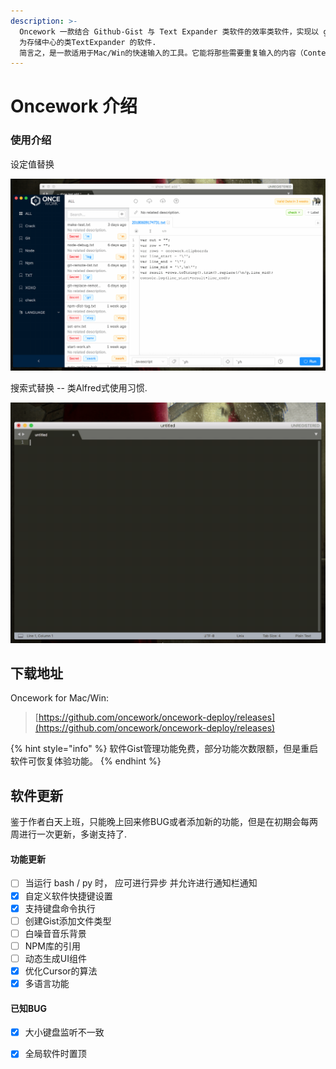 ```yaml
---
description: >-
  Oncework 一款结合 Github-Gist 与 Text Expander 类软件的效率类软件，实现以 gist
  为存储中心的类TextExpander 的软件.
  简言之，是一款适用于Mac/Win的快速输入的工具。它能将那些需要重复输入的内容（Content）保存，并给其预设一个缩写词（Abbreviation），当下次需要时，你只需输入设定好的缩写词就会自动展开缩写词。
---
```


# Oncework 介绍

### 使用介绍

设定值替换

![&#x8BBE;&#x5B9A;&#x503C;&#x66FF;&#x6362;](.gitbook/assets/snippet-example.gif)

  
搜索式替换 -- 类Alfred式使用习惯.

![](.gitbook/assets/window-alfred.gif)



## 下载地址

Oncework for Mac/Win:

> [https://github.com/oncework/oncework-deploy/releases](https://github.com/oncework/oncework-deploy/releases)

{% hint style="info" %}
软件Gist管理功能免费，部分功能次数限额，但是重启软件可恢复体验功能。
{% endhint %}

## 软件更新

鉴于作者白天上班，只能晚上回来修BUG或者添加新的功能，但是在初期会每两周进行一次更新，多谢支持了.

#### 功能更新

* [ ] 当运行 bash / py 时， 应可进行异步 并允许进行通知栏通知
* [x] 自定义软件快捷键设置
* [x] 支持键盘命令执行
* [ ] 创建Gist添加文件类型
* [ ] 白噪音音乐背景
* [ ] NPM库的引用
* [ ] 动态生成UI组件
* [x] 优化Cursor的算法
* [x] 多语言功能

#### 已知BUG

* [x] 大小键盘监听不一致
* [x] 全局软件时置顶



